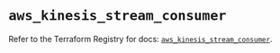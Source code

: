 # `aws_kinesis_stream_consumer`

Refer to the Terraform Registry for docs: [`aws_kinesis_stream_consumer`](https://registry.terraform.io/providers/hashicorp/aws/6.0.0/docs/resources/kinesis_stream_consumer).
